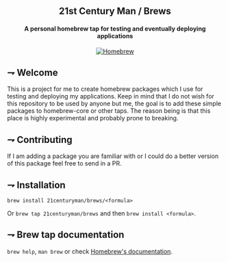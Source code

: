 <div align="center">

## 21st Century Man / Brews
#### A personal homebrew tap for testing and eventually deploying applications

[![Homebrew](https://img.shields.io/badge/Homebrew-white.svg?style=for-the-badge&logoColor=FBB040&logo=homebrew)](https://brew.sh/)
</div>

## ⇁  Welcome
This is a project for me to create homebrew packages which I use for testing and deploying my applications. Keep in mind that I do not wish for this repository to be used by anyone but me, the goal is to add these simple packages to homebrew-core or other taps. The reason being is that this place is highly experimental and probably prone to breaking.

## ⇁  Contributing
If I am adding a package you are familiar with or I could do a better version of this package feel free to send in a PR.

## ⇁  Installation
`brew install 21centuryman/brews/<formula>`

Or `brew tap 21centuryman/brews` and then `brew install <formula>`.

## ⇁ Brew tap documentation
`brew help`, `man brew` or check [Homebrew's documentation](https://docs.brew.sh).
